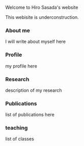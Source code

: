 Welcome to Hiro Sasada's website

  This webisite is underconstruction.

### About me

I will write about myself here

### Profile

my profile here

### Research

description of my research

### Publications

list of publications here

### teaching

list of classes
